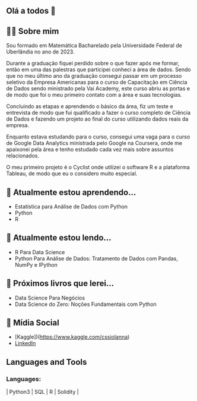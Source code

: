 ## Olá a todos 👋

## 🙍‍♂️ Sobre mim
Sou formado em Matemática Bacharelado pela Universidade Federal de Uberlândia no ano de 2023.

Durante a graduação fiquei perdido sobre o que fazer após me formar, então em uma das palestras que participei conheci a área de dados. Sendo que no meu último ano da graduação consegui passar em um processo seletivo da Empresa Americanas para o curso de Capacitação em Ciência de Dados sendo ministrado pela Vai Academy, este curso abriu as portas e de modo que foi o meu primeiro contato com a área e suas tecnologias. 

Concluindo as etapas e aprendendo o básico da área, fiz um teste e entrevista de modo que fui qualificado a fazer o curso completo de Ciência de Dados e fazendo um projeto ao final do curso utilizando dados reais da empresa. 

Enquanto estava estudando para o curso, consegui uma vaga para o curso de Google Data Analytics ministrada pelo Google na Coursera, onde me apaixonei pela área e tenho estudado cada vez mais sobre assuntos relacionados. 

O meu primeiro projeto é o Cyclist onde utilizei o software R e a plataforma Tableau, de modo que eu o considero muito especial.

## 🌱 Atualmente estou aprendendo...

* Estatística para Análise de Dados com Python
* Python
* R

## 📖 Atualmente estou lendo...

*  R Para Data Science
*  Python Para Análise de Dados: Tratamento de Dados com Pandas, NumPy e IPython

## 📕 Próximos livros que lerei...
* Data Science Para Negócios
* Data Science do Zero: Noções Fundamentais com Python

##  📡 Mídia Social

* [Kaggle])(https://www.kaggle.com/cssiolanna)
* [LinkedIn](www.linkedin.com/in/cassio-lanna-2261071a7)

## Languages and Tools 
<div>

### Languages:
| Python3 | SQL | R | Solidity |

<!--
**lannacassio/lannacassio** is a ✨ _special_ ✨ repository because its `README.md` (this file) appears on your GitHub profile.

Here are some ideas to get you started:

- 🔭 I’m currently working on ...
- 🌱 I’m currently learning ...
- 👯 I’m looking to collaborate on ...
- 🤔 I’m looking for help with ...
- 💬 Ask me about ...
- 📫 How to reach me: ...
- 😄 Pronouns: ...
- ⚡ Fun fact: ...
-->

